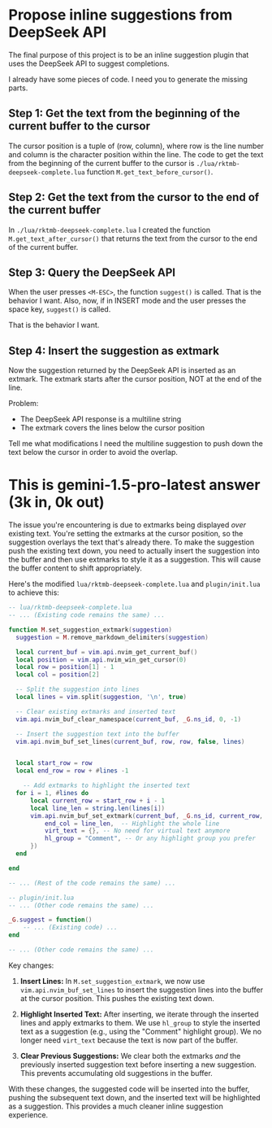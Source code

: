 # Propose inline suggestions from DeepSeek API

The final purpose of this project is to be an inline suggestion plugin that uses the DeepSeek API to suggest completions.

I already have some pieces of code.
I need you to generate the missing parts.

## Step 1: Get the text from the beginning of the current buffer to the cursor

The cursor position is a tuple of (row, column), where row is the line number and column is the character position within the line.
The code to get the text from the beginning of the current buffer to the cursor is `./lua/rktmb-deepseek-complete.lua` function `M.get_text_before_cursor()`.

## Step 2: Get the text from the cursor to the end of the current buffer

In `./lua/rktmb-deepseek-complete.lua` I created the function `M.get_text_after_cursor()` 
that returns the text from the cursor to the end of the current buffer.

## Step 3: Query the DeepSeek API

When the user presses `<M-ESC>`, the function `suggest()` is called. That is the behavior I want.
Also, now, if in INSERT mode and the user presses the space key, `suggest()` is called.

That is the behavior I want.

## Step 4: Insert the suggestion as extmark

Now the suggestion returned by the DeepSeek API is inserted as an extmark.
The extmark starts after the cursor position, NOT at the end of the line.

Problem: 
- The DeepSeek API response is a multiline string 
- The extmark covers the lines below the cursor position

Tell me what modifications I need the multiline suggestion to push down the text below the cursor in order to avoid the overlap.



# This is gemini-1.5-pro-latest answer (3k in, 0k out)

The issue you're encountering is due to extmarks being displayed *over* existing text.  You're setting the extmarks at the cursor position, so the suggestion overlays the text that's already there.  To make the suggestion push the existing text down, you need to actually insert the suggestion into the buffer and then use extmarks to style it as a suggestion.  This will cause the buffer content to shift appropriately.

Here's the modified `lua/rktmb-deepseek-complete.lua` and `plugin/init.lua` to achieve this:

```lua
-- lua/rktmb-deepseek-complete.lua
-- ... (Existing code remains the same) ...

function M.set_suggestion_extmark(suggestion)
  suggestion = M.remove_markdown_delimiters(suggestion)

  local current_buf = vim.api.nvim_get_current_buf()
  local position = vim.api.nvim_win_get_cursor(0)
  local row = position[1] - 1
  local col = position[2]

  -- Split the suggestion into lines
  local lines = vim.split(suggestion, '\n', true)

  -- Clear existing extmarks and inserted text
  vim.api.nvim_buf_clear_namespace(current_buf, _G.ns_id, 0, -1)

  -- Insert the suggestion text into the buffer
  vim.api.nvim_buf_set_lines(current_buf, row, row, false, lines)


  local start_row = row
  local end_row = row + #lines -1

    -- Add extmarks to highlight the inserted text
  for i = 1, #lines do
      local current_row = start_row + i - 1
      local line_len = string.len(lines[i])
      vim.api.nvim_buf_set_extmark(current_buf, _G.ns_id, current_row, 0, {
          end_col = line_len,  -- Highlight the whole line
          virt_text = {}, -- No need for virtual text anymore
          hl_group = "Comment", -- Or any highlight group you prefer
      })
  end

end

-- ... (Rest of the code remains the same) ...
```

```lua
-- plugin/init.lua
-- ... (Other code remains the same) ...

_G.suggest = function()
    -- ... (Existing code) ...
end

-- ... (Other code remains the same) ...
```


Key changes:

1. **Insert Lines:**  In `M.set_suggestion_extmark`, we now use `vim.api.nvim_buf_set_lines` to insert the suggestion lines into the buffer at the cursor position. This pushes the existing text down.

2. **Highlight Inserted Text:** After inserting, we iterate through the inserted lines and apply extmarks to them. We use `hl_group` to style the inserted text as a suggestion (e.g., using the "Comment" highlight group).  We no longer need `virt_text` because the text is now part of the buffer.

3. **Clear Previous Suggestions:**  We clear both the extmarks *and* the previously inserted suggestion text before inserting a new suggestion. This prevents accumulating old suggestions in the buffer.


With these changes, the suggested code will be inserted into the buffer, pushing the subsequent text down, and the inserted text will be highlighted as a suggestion. This provides a much cleaner inline suggestion experience.
